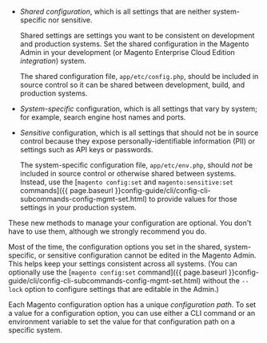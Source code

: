<div markdown="1">

*	_Shared configuration_, which is all settings that are neither system-specific nor sensitive. 

	Shared settings are settings you want to be consistent on development and production systems. Set the shared configuration in the Magento Admin in your development (or Magento Enterprise Cloud Edition _integration_) system.

	The shared configuration file, `app/etc/config.php`, should be included in source control so it can be shared between development, build, and production systems.

*	_System-specific_ configuration, which is all settings that vary by system; for example, search engine host names and ports.

*	_Sensitive_ configuration, which is all settings that should not be in source control because they expose personally-identifiable information (PII) or settings such as API keys or passwords.

	The system-specific configuration file, `app/etc/env.php`, should _not_ be included in source control or otherwise shared between systems. Instead, use the [`magento config:set` and `magento:sensitive:set` commands]({{ page.baseurl }}config-guide/cli/config-cli-subcommands-config-mgmt-set.html) to provide values for those settings in your production system.

<div class="bs-callout bs-callout-info" markdown="1">
These new methods to manage your configuration are optional. You don't have to use them, although we strongly recommend you do.
</div>

Most of the time, the configuration options you set in the shared, system-specific, or sensitive configuration cannot be edited in the Magento Admin. This helps keep your settings consistent across all systems. (You can optionally use the [`magento config:set` command]({{ page.baseurl }}config-guide/cli/config-cli-subcommands-config-mgmt-set.html) without the `--lock` option to configure settings that are editable in the Admin.)

Each Magento configuration option has a unique _configuration path_. To set a value for a configuration option, you can use either a CLI command or an environment variable to set the value for that configuration path on a specific system.
